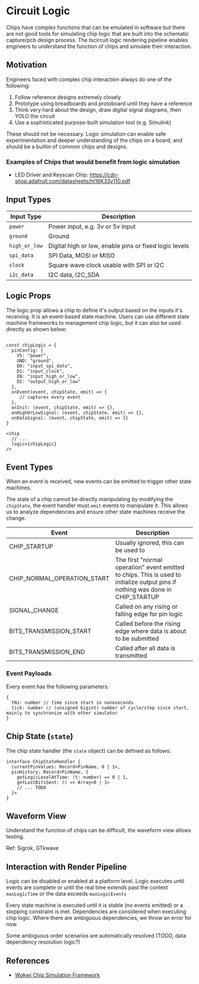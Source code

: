 # Circuit Logic

Chips have complex functions that can be emulated in software but there are not good tools for simulating
chip logic that are built into the schematic capture/pcb design process. The tscircuit logic rendering pipeline
enables engineers to understand the function of chips and simulate their interaction.

## Motivation

Engineers faced with complex chip interaction always do one of the following:

1. Follow reference designs extremely closely
2. Prototype using breadboards and protoboard until they have a reference
3. Think very hard about the design, draw digital signal diagrams, then YOLO the circuit
4. Use a sophisticated purpose-built simulation tool (e.g. Simulink)

These should not be necessary. Logic simulation can enable safe experimentation and deeper
understanding of the chips on a board, and should be a builtin of common chips and designs.

### Examples of Chips that would benefit from logic simulation

- LED Driver and Keyscan Chip: https://cdn-shop.adafruit.com/datasheets/ht16K33v110.pdf

## Input Types

| Input Type | Description |
| ---------- | ----------- |
| `power`    | Power input, e.g. 3v or 5v input |
| `ground`   | Ground |
| `high_or_low` | Digital high or low, enable pins or fixed logic levels |
| `spi_data` | SPI Data, MOSI or MISO |
| `clock`    | Square wave clock usable with SPI or I2C |
| `i2c_data` | I2C data, I2C_SDA |

## Logic Props

The logic prop allows a chip to define it's output based on the inputs it's receiving. It is an
event-based state machine. Users can use different state machine frameworks to management chip logic,
but it can also be used directly as shown below:

```tsx

const chipLogic = {
  pinConfig: {
    V5: "power",
    GND: "ground",
    D0: "input_spi_data",
    D1: "input_clock",
    EN: "input_high_or_low",
    D2: "output_high_or_low"
  },
  onEvent(event, chipState, emit) => {
     // captures every event
  },
  onInit: (event, chipState, emit) => {},
  onHighOrLowSignal: (event, chipState, emit) => {},
  onDataSignal: (event, chipState, emit) => {}
}

<chip
  // ...
  logic={chipLogic}
/>
```

## Event Types

When an event is received, new events can be emitted to trigger other state machines.

The state of a chip cannot be directly manipulating by modifying the `chipState`, the event
handler must `emit` events to manipulate it. This allows us to analyze dependencies and
ensure other state machines receive the change.

| Event | Description |
| ----- | -------- |
| CHIP_STARTUP | Usually ignored, this can be used to  | 
| CHIP_NORMAL_OPERATION_START | The first "normal operation" event emitted to chips. This is used to initialize output pins if nothing was done in CHIP_STARTUP  |
| SIGNAL_CHANGE | Called on any rising or falling edge for pin logic |
| BITS_TRANSMISSION_START | Called before the rising edge where data is about to be submitted |
| BITS_TRANSMISSION_END | Called after all data is transmitted |

### Event Payloads

Every event has the following parameters:

```tsx
{
  tNs: number // time since start in nanoseconds
  tick: number // (unsigned bigint) number of cycle/step since start, mainly to synchronize with other simulator
}
```

## Chip State (`state`)

The chip state handler (the `state` object) can be defined as follows:

```tsx
interface ChipStateHandler {
  currentPinValues: Record<PinName, 0 | 1>,
  pinHistory: Record<PinName, {
    getLogicLevelAtTime: (t: number) => 0 | 1,
    getLastBitsSent: () => Array<0 | 1>
    // ... TODO
  }>
}
```


## Waveform View

Understand the function of chips can be difficult, the waveform view allows testing.

Ref: Sigrok, GTkwave

## Interaction with Render Pipeline

Logic can be disabled or enabled at a platform level. Logic executes until events are complete
or until the real time extends past the context `maxLogicTime` or the data exceeds `maxLogicEvents`

Every state machine is executed until it is stable (no events emitted) or a stopping constraint is met.
Dependencies are considered when executing chip logic. Where there are ambiguous dependencies, we throw
an error for now.

Some ambiguous order scenarios are automatically resolved (TODO, data dependency resolution logic?)



## References

- [Wokwi Chip Simulation Framework](https://docs.wokwi.com/chips-api/getting-started)
